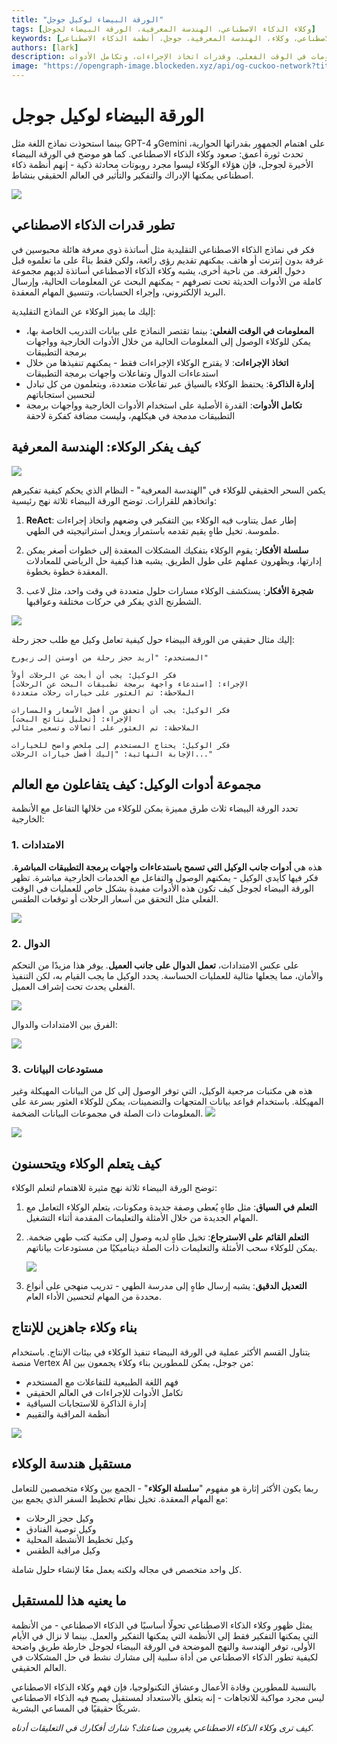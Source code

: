 ```yaml
---
title: "الورقة البيضاء لوكيل جوجل"
tags: [وكلاء الذكاء الاصطناعي، الهندسة المعرفية، الورقة البيضاء لجوجل]
keywords: [الذكاء الاصطناعي، وكلاء، الهندسة المعرفية، جوجل، أنظمة الذكاء الاصطناعي]
authors: [lark]
description: تكشف الورقة البيضاء لجوجل عن الإمكانات التحويلية لوكلاء الذكاء الاصطناعي، وتظهر قدرتهم على الإدراك والتفكير والتأثير في العالم الحقيقي. اكتشف كيف يختلف هؤلاء الوكلاء عن نماذج الذكاء الاصطناعي التقليدية من خلال الوصول إلى المعلومات في الوقت الفعلي، وقدرات اتخاذ الإجراءات، وتكامل الأدوات.
image: "https://opengraph-image.blockeden.xyz/api/og-cuckoo-network?title=Google%20Agent%20Whitepaper"
---
```


# الورقة البيضاء لوكيل جوجل

بينما استحوذت نماذج اللغة مثل GPT-4 وGemini على اهتمام الجمهور بقدراتها الحوارية، تحدث ثورة أعمق: صعود وكلاء الذكاء الاصطناعي. كما هو موضح في الورقة البيضاء الأخيرة لجوجل، فإن هؤلاء الوكلاء ليسوا مجرد روبوتات محادثة ذكية - إنهم أنظمة ذكاء اصطناعي يمكنها الإدراك والتفكير والتأثير في العالم الحقيقي بنشاط.

![](https://opengraph-image.blockeden.xyz/api/og-cuckoo-network?title=Google%20Agent%20Whitepaper)

## تطور قدرات الذكاء الاصطناعي

فكر في نماذج الذكاء الاصطناعي التقليدية مثل أساتذة ذوي معرفة هائلة محبوسين في غرفة بدون إنترنت أو هاتف. يمكنهم تقديم رؤى رائعة، ولكن فقط بناءً على ما تعلموه قبل دخول الغرفة. من ناحية أخرى، يشبه وكلاء الذكاء الاصطناعي أساتذة لديهم مجموعة كاملة من الأدوات الحديثة تحت تصرفهم - يمكنهم البحث عن المعلومات الحالية، وإرسال البريد الإلكتروني، وإجراء الحسابات، وتنسيق المهام المعقدة.

إليك ما يميز الوكلاء عن النماذج التقليدية:

- **المعلومات في الوقت الفعلي**: بينما تقتصر النماذج على بيانات التدريب الخاصة بها، يمكن للوكلاء الوصول إلى المعلومات الحالية من خلال الأدوات الخارجية وواجهات برمجة التطبيقات
- **اتخاذ الإجراءات**: لا يقترح الوكلاء الإجراءات فقط - يمكنهم تنفيذها من خلال استدعاءات الدوال وتفاعلات واجهات برمجة التطبيقات
- **إدارة الذاكرة**: يحتفظ الوكلاء بالسياق عبر تفاعلات متعددة، ويتعلمون من كل تبادل لتحسين استجاباتهم
- **تكامل الأدوات**: القدرة الأصلية على استخدام الأدوات الخارجية وواجهات برمجة التطبيقات مدمجة في هيكلهم، وليست مضافة كفكرة لاحقة

## كيف يفكر الوكلاء: الهندسة المعرفية

![](https://cuckoo-network.b-cdn.net/google-agent-1-arch.webp)

يكمن السحر الحقيقي للوكلاء في "الهندسة المعرفية" - النظام الذي يحكم كيفية تفكيرهم واتخاذهم للقرارات. توضح الورقة البيضاء ثلاثة نهج رئيسية:

1. **ReAct**: إطار عمل يتناوب فيه الوكلاء بين التفكير في وضعهم واتخاذ إجراءات ملموسة. تخيل طاهٍ يقيم تقدمه باستمرار ويعدل استراتيجيته في الطهي.

2. **سلسلة الأفكار**: يقوم الوكلاء بتفكيك المشكلات المعقدة إلى خطوات أصغر يمكن إدارتها، ويظهرون عملهم على طول الطريق. يشبه هذا كيفية حل الرياضي للمعادلات المعقدة خطوة بخطوة.

3. **شجرة الأفكار**: يستكشف الوكلاء مسارات حلول متعددة في وقت واحد، مثل لاعب الشطرنج الذي يفكر في حركات مختلفة وعواقبها.

![](https://cuckoo-network.b-cdn.net/google-agent-2-reasoning-in-the-orchestration-layer.webp)

إليك مثال حقيقي من الورقة البيضاء حول كيفية تعامل وكيل مع طلب حجز رحلة:

```
المستخدم: "أريد حجز رحلة من أوستن إلى زيورخ"

فكر الوكيل: يجب أن أبحث عن الرحلات أولاً
الإجراء: [استدعاء واجهة برمجة تطبيقات البحث عن الرحلات]
الملاحظة: تم العثور على خيارات رحلات متعددة

فكر الوكيل: يجب أن أتحقق من أفضل الأسعار والمسارات
الإجراء: [تحليل نتائج البحث]
الملاحظة: تم العثور على اتصالات وتسعير مثالي

فكر الوكيل: يحتاج المستخدم إلى ملخص واضح للخيارات
الإجابة النهائية: "إليك أفضل خيارات الرحلات..."
```

## مجموعة أدوات الوكيل: كيف يتفاعلون مع العالم

تحدد الورقة البيضاء ثلاث طرق مميزة يمكن للوكلاء من خلالها التفاعل مع الأنظمة الخارجية:

### 1. الامتدادات

هذه هي **أدوات جانب الوكيل التي تسمح باستدعاءات واجهات برمجة التطبيقات المباشرة**. فكر فيها كأيدي الوكيل - يمكنهم الوصول والتفاعل مع الخدمات الخارجية مباشرة. تظهر الورقة البيضاء لجوجل كيف تكون هذه الأدوات مفيدة بشكل خاص للعمليات في الوقت الفعلي مثل التحقق من أسعار الرحلات أو توقعات الطقس.

![](https://cuckoo-network.b-cdn.net/google-agent-3-extension.webp)

### 2. الدوال
على عكس الامتدادات، **تعمل الدوال على جانب العميل**. يوفر هذا مزيدًا من التحكم والأمان، مما يجعلها مثالية للعمليات الحساسة. يحدد الوكيل ما يجب القيام به، لكن التنفيذ الفعلي يحدث تحت إشراف العميل.

![](https://cuckoo-network.b-cdn.net/google-agent-8-function.webp)

الفرق بين الامتدادات والدوال:

![](https://cuckoo-network.b-cdn.net/google-agent-9-diff-extensions-functions.webp)

### 3. مستودعات البيانات

هذه هي مكتبات مرجعية الوكيل، التي توفر الوصول إلى كل من البيانات المهيكلة وغير المهيكلة. باستخدام قواعد بيانات المتجهات والتضمينات، يمكن للوكلاء العثور بسرعة على المعلومات ذات الصلة في مجموعات البيانات الضخمة.
![](https://cuckoo-network.b-cdn.net/google-agent-4-data-store.webp)

![](https://cuckoo-network.b-cdn.net/google-agent-5-data-store-details.webp)

## كيف يتعلم الوكلاء ويتحسنون

توضح الورقة البيضاء ثلاثة نهج مثيرة للاهتمام لتعلم الوكلاء:

1. **التعلم في السياق**: مثل طاهٍ يُعطى وصفة جديدة ومكونات، يتعلم الوكلاء التعامل مع المهام الجديدة من خلال الأمثلة والتعليمات المقدمة أثناء التشغيل.

2. **التعلم القائم على الاسترجاع**: تخيل طاهٍ لديه وصول إلى مكتبة كتب طهي ضخمة. يمكن للوكلاء سحب الأمثلة والتعليمات ذات الصلة ديناميكيًا من مستودعات بياناتهم.

   ![](https://cuckoo-network.b-cdn.net/google-agent-6-rag-workflow.webp)

3. **التعديل الدقيق**: يشبه إرسال طاهٍ إلى مدرسة الطهي - تدريب منهجي على أنواع محددة من المهام لتحسين الأداء العام.

## بناء وكلاء جاهزين للإنتاج

يتناول القسم الأكثر عملية في الورقة البيضاء تنفيذ الوكلاء في بيئات الإنتاج. باستخدام منصة Vertex AI من جوجل، يمكن للمطورين بناء وكلاء يجمعون بين:

- فهم اللغة الطبيعية للتفاعلات مع المستخدم
- تكامل الأدوات للإجراءات في العالم الحقيقي
- إدارة الذاكرة للاستجابات السياقية
- أنظمة المراقبة والتقييم

![](https://cuckoo-network.b-cdn.net/google-agent-7-e2e-built-with-vertex.webp)

## مستقبل هندسة الوكلاء

ربما يكون الأكثر إثارة هو مفهوم "**سلسلة الوكلاء**" - الجمع بين وكلاء متخصصين للتعامل مع المهام المعقدة. تخيل نظام تخطيط السفر الذي يجمع بين:

- وكيل حجز الرحلات
- وكيل توصية الفنادق
- وكيل تخطيط الأنشطة المحلية
- وكيل مراقبة الطقس

كل واحد متخصص في مجاله ولكنه يعمل معًا لإنشاء حلول شاملة.

## ما يعنيه هذا للمستقبل

يمثل ظهور وكلاء الذكاء الاصطناعي تحولًا أساسيًا في الذكاء الاصطناعي - من الأنظمة التي يمكنها التفكير فقط إلى الأنظمة التي يمكنها التفكير والعمل. بينما لا نزال في الأيام الأولى، توفر الهندسة والنهج الموضحة في الورقة البيضاء لجوجل خارطة طريق واضحة لكيفية تطور الذكاء الاصطناعي من أداة سلبية إلى مشارك نشط في حل المشكلات في العالم الحقيقي.

بالنسبة للمطورين وقادة الأعمال وعشاق التكنولوجيا، فإن فهم وكلاء الذكاء الاصطناعي ليس مجرد مواكبة للاتجاهات - إنه يتعلق بالاستعداد لمستقبل يصبح فيه الذكاء الاصطناعي شريكًا حقيقيًا في المساعي البشرية.

*كيف ترى وكلاء الذكاء الاصطناعي يغيرون صناعتك؟ شارك أفكارك في التعليقات أدناه.*
